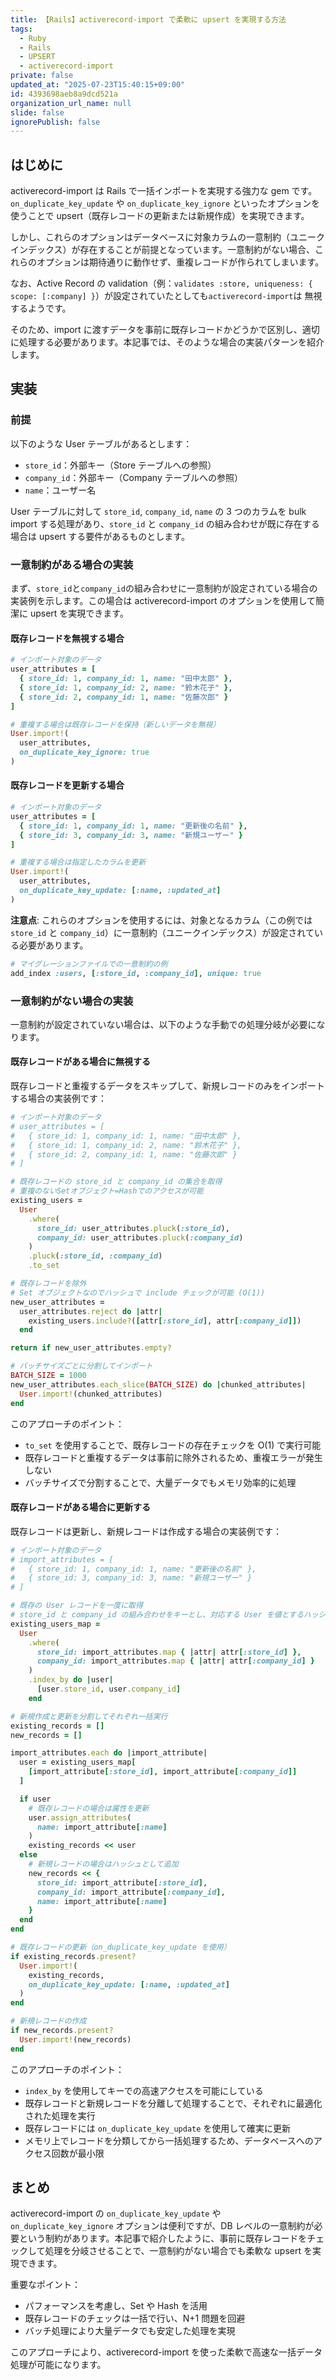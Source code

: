 ```yaml
---
title: 【Rails】activerecord-import で柔軟に upsert を実現する方法
tags:
  - Ruby
  - Rails
  - UPSERT
  - activerecord-import
private: false
updated_at: "2025-07-23T15:40:15+09:00"
id: 4393698aeb8a9dcd521a
organization_url_name: null
slide: false
ignorePublish: false
---
```


## はじめに

activerecord-import は Rails で一括インポートを実現する強力な gem です。`on_duplicate_key_update` や `on_duplicate_key_ignore` といったオプションを使うことで upsert（既存レコードの更新または新規作成）を実現できます。

しかし、これらのオプションはデータベースに対象カラムの一意制約（ユニークインデックス）が存在することが前提となっています。一意制約がない場合、これらのオプションは期待通りに動作せず、重複レコードが作られてしまいます。

なお、Active Record の validation（例：`validates :store, uniqueness: { scope: [:company] }`）が設定されていたとしても`activerecord-import`は 無視するようです。

そのため、import に渡すデータを事前に既存レコードかどうかで区別し、適切に処理する必要があります。本記事では、そのような場合の実装パターンを紹介します。

## 実装

### 前提

以下のような User テーブルがあるとします：

- `store_id`：外部キー（Store テーブルへの参照）
- `company_id`：外部キー（Company テーブルへの参照）
- `name`：ユーザー名

User テーブルに対して `store_id`, `company_id`, `name` の 3 つのカラムを bulk import する処理があり、`store_id` と `company_id` の組み合わせが既に存在する場合は upsert する要件があるものとします。

### 一意制約がある場合の実装

まず、`store_id`と`company_id`の組み合わせに一意制約が設定されている場合の実装例を示します。この場合は activerecord-import のオプションを使用して簡潔に upsert を実現できます。

#### 既存レコードを無視する場合

```ruby
# インポート対象のデータ
user_attributes = [
  { store_id: 1, company_id: 1, name: "田中太郎" },
  { store_id: 1, company_id: 2, name: "鈴木花子" },
  { store_id: 2, company_id: 1, name: "佐藤次郎" }
]

# 重複する場合は既存レコードを保持（新しいデータを無視）
User.import!(
  user_attributes,
  on_duplicate_key_ignore: true
)
```

#### 既存レコードを更新する場合

```ruby
# インポート対象のデータ
user_attributes = [
  { store_id: 1, company_id: 1, name: "更新後の名前" },
  { store_id: 3, company_id: 3, name: "新規ユーザー" }
]

# 重複する場合は指定したカラムを更新
User.import!(
  user_attributes,
  on_duplicate_key_update: [:name, :updated_at]
)
```

**注意点**: これらのオプションを使用するには、対象となるカラム（この例では `store_id` と `company_id`）に一意制約（ユニークインデックス）が設定されている必要があります。

```ruby
# マイグレーションファイルでの一意制約の例
add_index :users, [:store_id, :company_id], unique: true
```

### 一意制約がない場合の実装

一意制約が設定されていない場合は、以下のような手動での処理分岐が必要になります。

#### 既存レコードがある場合に無視する

既存レコードと重複するデータをスキップして、新規レコードのみをインポートする場合の実装例です：

```ruby
# インポート対象のデータ
# user_attributes = [
#   { store_id: 1, company_id: 1, name: "田中太郎" },
#   { store_id: 1, company_id: 2, name: "鈴木花子" },
#   { store_id: 2, company_id: 1, name: "佐藤次郎" }
# ]

# 既存レコードの store_id と company_id の集合を取得
# 重複のないSetオブジェクト=Hashでのアクセスが可能
existing_users =
  User
    .where(
      store_id: user_attributes.pluck(:store_id),
      company_id: user_attributes.pluck(:company_id)
    )
    .pluck(:store_id, :company_id)
    .to_set

# 既存レコードを除外
# Set オブジェクトなのでハッシュで include チェックが可能 (O(1))
new_user_attributes =
  user_attributes.reject do |attr|
    existing_users.include?([attr[:store_id], attr[:company_id]])
  end

return if new_user_attributes.empty?

# バッチサイズごとに分割してインポート
BATCH_SIZE = 1000
new_user_attributes.each_slice(BATCH_SIZE) do |chunked_attributes|
  User.import!(chunked_attributes)
end
```

このアプローチのポイント：

- `to_set` を使用することで、既存レコードの存在チェックを O(1) で実行可能
- 既存レコードと重複するデータは事前に除外されるため、重複エラーが発生しない
- バッチサイズで分割することで、大量データでもメモリ効率的に処理

#### 既存レコードがある場合に更新する

既存レコードは更新し、新規レコードは作成する場合の実装例です：

```ruby
# インポート対象のデータ
# import_attributes = [
#   { store_id: 1, company_id: 1, name: "更新後の名前" },
#   { store_id: 3, company_id: 3, name: "新規ユーザー" }
# ]

# 既存の User レコードを一度に取得
# store_id と company_id の組み合わせをキーとし、対応する User を値とするハッシュ
existing_users_map =
  User
    .where(
      store_id: import_attributes.map { |attr| attr[:store_id] },
      company_id: import_attributes.map { |attr| attr[:company_id] }
    )
    .index_by do |user|
      [user.store_id, user.company_id]
    end

# 新規作成と更新を分割してそれぞれ一括実行
existing_records = []
new_records = []

import_attributes.each do |import_attribute|
  user = existing_users_map[
    [import_attribute[:store_id], import_attribute[:company_id]]
  ]

  if user
    # 既存レコードの場合は属性を更新
    user.assign_attributes(
      name: import_attribute[:name]
    )
    existing_records << user
  else
    # 新規レコードの場合はハッシュとして追加
    new_records << {
      store_id: import_attribute[:store_id],
      company_id: import_attribute[:company_id],
      name: import_attribute[:name]
    }
  end
end

# 既存レコードの更新（on_duplicate_key_update を使用）
if existing_records.present?
  User.import!(
    existing_records,
    on_duplicate_key_update: [:name, :updated_at]
  )
end

# 新規レコードの作成
if new_records.present?
  User.import!(new_records)
end
```

このアプローチのポイント：

- `index_by` を使用してキーでの高速アクセスを可能にしている
- 既存レコードと新規レコードを分離して処理することで、それぞれに最適化された処理を実行
- 既存レコードには `on_duplicate_key_update` を使用して確実に更新
- メモリ上でレコードを分類してから一括処理するため、データベースへのアクセス回数が最小限

## まとめ

activerecord-import の `on_duplicate_key_update` や `on_duplicate_key_ignore` オプションは便利ですが、DB レベルの一意制約が必要という制約があります。本記事で紹介したように、事前に既存レコードをチェックして処理を分岐させることで、一意制約がない場合でも柔軟な upsert を実現できます。

重要なポイント：

- パフォーマンスを考慮し、Set や Hash を活用
- 既存レコードのチェックは一括で行い、N+1 問題を回避
- バッチ処理により大量データでも安定した処理を実現

このアプローチにより、activerecord-import を使った柔軟で高速な一括データ処理が可能になります。
